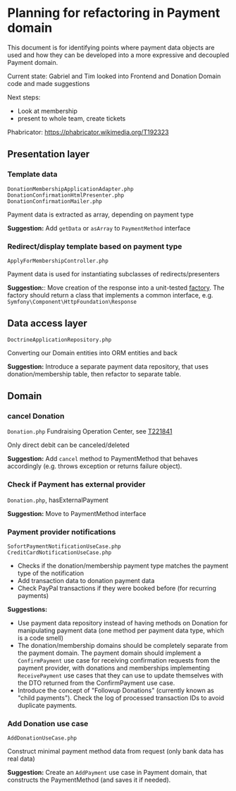 # Planning for refactoring in Payment domain

This document is for identifying points where payment data objects are used and how they can be developed into a more expressive and decoupled Payment domain.

Current state: Gabriel and Tim looked into Frontend and Donation Domain code and made suggestions

Next steps: 
* Look at membership 
* present to whole team, create tickets

Phabricator: https://phabricator.wikimedia.org/T192323

## Presentation layer
### Template data
```
DonationMembershipApplicationAdapter.php
DonationConfirmationHtmlPresenter.php
DonationConfirmationMailer.php
```

Payment data is extracted as array, depending on payment type

**Suggestion:** Add `getData` or `asArray` to `PaymentMethod` interface

### Redirect/display template based on payment type
```AddDonationController.php
ApplyForMembershipController.php
``` 
Payment data is used for instantiating subclasses of redirects/presenters

**Suggestion:**: Move creation of the response into a unit-tested [factory](https://en.wikipedia.org/wiki/Factory_method_pattern). The factory should return a class that implements a common interface, e.g. `Symfony\Component\HttpFoundation\Response` 

## Data access layer
```DoctrineDonationRepository.php
DoctrineApplicationRepository.php
```
Converting our Domain entities into ORM entities and back

**Suggestion:** Introduce a separate payment data repository, that uses donation/membership table, then refactor to separate table.

## Domain
### cancel Donation
`Donation.php`
Fundraising Operation Center, see [T221841](https://phabricator.wikimedia.org/T221841)

Only direct debit can be canceled/deleted

**Suggestion:** Add `cancel` method to PaymentMethod that behaves accordingly (e.g. throws exception or returns failure object).

### Check if Payment has external provider
`Donation.php`, hasExternalPayment

**Suggestion:** Move to PaymentMethod interface

### Payment provider notifications
```HandlePayPalPaymentCompletionNotificationUseCase.php
SofortPaymentNotificationUseCase.php
CreditCardNotificationUseCase.php
```

* Checks if the donation/membership payment type matches the payment type of the notification
* Add transaction data to donation payment data
* Check PayPal transactions if they were booked before (for recurring payments)

**Suggestions:**
* Use payment data repository instead of having methods on Donation for manipulating payment data (one method per payment data type, which is a code smell)
* The donation/membership domains should be completely separate from the payment domain. The payment domain should implement a `ConfirmPayment` use case for receiving confirmation requests from the payment provider, with donations and memberships implementing `ReceivePayment` use cases that they can use to update themselves with the DTO returned from the ConfirmPayment use case.
* Introduce the concept of "Followup Donations" (currently known as "child payments"). Check the log of processed transaction IDs to avoid duplicate payments. 

### Add Donation use case
```AddDonationUseCase.php```

Construct minimal payment method data from request (only bank data has real data)

**Suggestion:** Create an `AddPayment` use case in Payment domain, that constructs the PaymentMethod (and saves it if needed).



